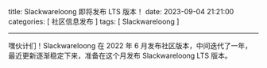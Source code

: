 title: Slackwareloong 即将发布 LTS 版本！
date: 2023-09-04 21:21:00
categories: [ 社区信息发布 ]
tags: [ Slackwareloong ]

---

嘿伙计们！Slackwareloong 在 2022 年 6 月发布社区版本，中间迭代了一年，最近更新逐渐稳定下来，准备在这个月发布 Slackwareloong LTS 版本。
